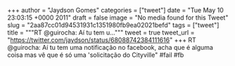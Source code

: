 
+++
author = "Jaydson Gomes"
categories = ["tweet"]
date = "Tue May 10 23:03:15 +0000 2011"
draft = false
image = "No media found for this Tweet"
slug = "2aa87cc01d94531931c1351980fb9ea02021befd"
tags = ["tweet"]
title = """RT @guirocha: Aí tu tem u..."""
tweet = true
tweet_url = "https://twitter.com/jaydson/status/68088742384111616"
+++
RT @guirocha: Aí tu tem uma notificação no facebook, acha que é alguma coisa mas vê que é só uma 'solicitação do Cityville" #fail #fb
